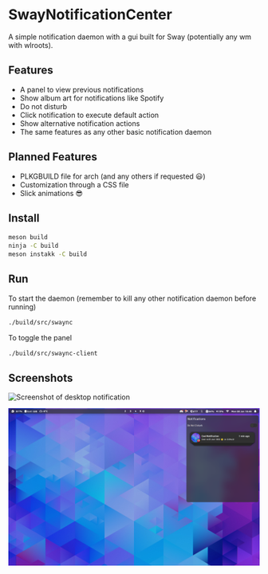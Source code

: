 # SwayNotificationCenter

A simple notification daemon with a gui built for Sway (potentially any wm with wlroots).

## Features

- A panel to view previous notifications
- Show album art for notifications like Spotify
- Do not disturb
- Click notification to execute default action
- Show alternative notification actions
- The same features as any other basic notification daemon

## Planned Features

- PLKGBUILD file for arch (and any others if requested 😃)
- Customization through a CSS file
- Slick animations 😎

## Install

```zsh
meson build
ninja -C build
meson instakk -C build
```

## Run

To start the daemon (remember to kill any other notification daemon before running)

```zsh
./build/src/swaync
```

To toggle the panel

```zsh
./build/src/swaync-client
```

## Screenshots

![Screenshot of desktop notification](./assets/desktop.png)

![Screenshot of panel](./assets/panel.png)
